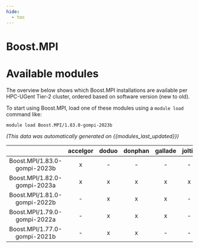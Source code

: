 ```yaml
---
hide:
  - toc
---
```


Boost.MPI
=========

# Available modules


The overview below shows which Boost.MPI installations are available per HPC-UGent Tier-2 cluster, ordered based on software version (new to old).

To start using Boost.MPI, load one of these modules using a `module load` command like:

```shell
module load Boost.MPI/1.83.0-gompi-2023b
```

*(This data was automatically generated on {{modules_last_updated}})*  

| |accelgor|doduo|donphan|gallade|joltik|shinx|
| :---: | :---: | :---: | :---: | :---: | :---: | :---: |
|Boost.MPI/1.83.0-gompi-2023b|x|-|-|-|-|-|
|Boost.MPI/1.82.0-gompi-2023a|x|x|x|x|x|x|
|Boost.MPI/1.81.0-gompi-2022b|-|x|x|x|-|-|
|Boost.MPI/1.79.0-gompi-2022a|-|x|x|x|-|-|
|Boost.MPI/1.77.0-gompi-2021b|-|x|x|-|-|-|
